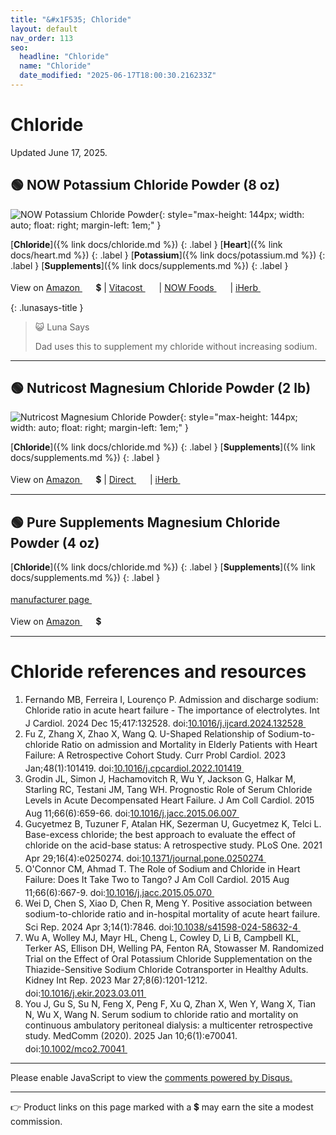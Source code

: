```yaml
---
title: "&#x1F535; Chloride"
layout: default
nav_order: 113
seo:
  headline: "Chloride"
  name: "Chloride"
  date_modified: "2025-06-17T18:00:30.216233Z"
---
```


# Chloride

Updated June 17, 2025.



## &#x1F7E2; NOW Potassium Chloride Powder (8 oz)

![NOW Potassium Chloride Powder](https://www.nowfoods.com/sites/default/files/styles/cloudzoom_image/public/2024-10/1450_v9.png){: style="max-height: 144px; width: auto; float: right; margin-left: 1em;" }

[**Chloride**]({% link docs/chloride.md %})
{: .label }
[**Heart**]({% link docs/heart.md %})
{: .label }
[**Potassium**]({% link docs/potassium.md %})
{: .label }
[**Supplements**]({% link docs/supplements.md %})
{: .label }

View on <a href="https://www.amazon.com/dp/B00028M02Q/ref=nosim?tag=ckdcatsupplies-20" class="external" target="_blank">Amazon&nbsp;<svg width="18" height="18" viewBox="0 0 24 24"><use xlink:href="#svg-external-link"></use></svg></a> &#x1f4b2; &#124; <a href="https://www.vitacost.com/now-potassium-chloride-powder" class="external" target="_blank">Vitacost&nbsp;<svg width="18" height="18" viewBox="0 0 24 24"><use xlink:href="#svg-external-link"></use></svg></a> &#124; <a href="https://www.nowfoods.com/products/supplements/potassium-chloride-powder" class="external" target="_blank">NOW Foods&nbsp;<svg width="18" height="18" viewBox="0 0 24 24"><use xlink:href="#svg-external-link"></use></svg></a> &#124; <a href="https://www.iherb.com/pr/777" class="external" target="_blank">iHerb&nbsp;<svg width="18" height="18" viewBox="0 0 24 24"><use xlink:href="#svg-external-link"></use></svg></a>

{: .lunasays-title }
> &#x1F63A; Luna Says
>
> Dad uses this to supplement my chloride without increasing sodium.

* * *



## &#x1F7E2; Nutricost Magnesium Chloride Powder (2 lb)

![Nutricost Magnesium Chloride Powder](https://nutricost.com/cdn/shop/products/nutricost-magnesium-chloride-powder-uf-542040_1800x1800.jpg){: style="max-height: 144px; width: auto; float: right; margin-left: 1em;" }

[**Chloride**]({% link docs/chloride.md %})
{: .label }
[**Supplements**]({% link docs/supplements.md %})
{: .label }

View on <a href="https://www.amazon.com/dp/B0D96X5KBX/ref=nosim?tag=ckdcatsupplies-20" class="external" target="_blank">Amazon&nbsp;<svg width="18" height="18" viewBox="0 0 24 24"><use xlink:href="#svg-external-link"></use></svg></a> &#x1f4b2; &#124; <a href="https://nutricost.com/products/nutricost-magnesium-chloride-powder-uf" class="external" target="_blank">Direct&nbsp;<svg width="18" height="18" viewBox="0 0 24 24"><use xlink:href="#svg-external-link"></use></svg></a> &#124; <a href="https://www.iherb.com/pr/147074" class="external" target="_blank">iHerb&nbsp;<svg width="18" height="18" viewBox="0 0 24 24"><use xlink:href="#svg-external-link"></use></svg></a>

* * *



## &#x1F7E2; Pure Supplements Magnesium Chloride Powder (4 oz)

[**Chloride**]({% link docs/chloride.md %})
{: .label }
[**Supplements**]({% link docs/supplements.md %})
{: .label }

 <a href="https://puresupplementsco.com" class="external" target="_blank">manufacturer page&nbsp;<svg width="18" height="18" viewBox="0 0 24 24"><use xlink:href="#svg-external-link"></use></svg></a>

View on <a href="https://www.amazon.com/dp/B076ZY2NPT/ref=nosim?tag=ckdcatsupplies-20" class="external" target="_blank">Amazon&nbsp;<svg width="18" height="18" viewBox="0 0 24 24"><use xlink:href="#svg-external-link"></use></svg></a> &#x1f4b2;

* * *


# Chloride references and resources

1.  Fernando MB, Ferreira I, Lourenço P. Admission and discharge sodium: Chloride ratio in acute heart failure - The importance of electrolytes. Int J Cardiol. 2024 Dec 15;417:132528. doi:<a href="https://doi.org/10.1016/j.ijcard.2024.132528" class="external" target="_blank">10.1016/j.ijcard.2024.132528&nbsp;<svg width="18" height="18" viewBox="0 0 24 24"><use xlink:href="#svg-external-link"></use></svg></a>
1.  Fu Z, Zhang X, Zhao X, Wang Q. U-Shaped Relationship of Sodium-to-chloride Ratio on admission and Mortality in Elderly Patients with Heart Failure: A Retrospective Cohort Study. Curr Probl Cardiol. 2023 Jan;48(1):101419. doi:<a href="https://doi.org/10.1016/j.cpcardiol.2022.101419" class="external" target="_blank">10.1016/j.cpcardiol.2022.101419&nbsp;<svg width="18" height="18" viewBox="0 0 24 24"><use xlink:href="#svg-external-link"></use></svg></a>
1.  Grodin JL, Simon J, Hachamovitch R, Wu Y, Jackson G, Halkar M, Starling RC, Testani JM, Tang WH. Prognostic Role of Serum Chloride Levels in Acute Decompensated Heart Failure. J Am Coll Cardiol. 2015 Aug 11;66(6):659-66. doi:<a href="https://doi.org/10.1016/j.jacc.2015.06.007" class="external" target="_blank">10.1016/j.jacc.2015.06.007&nbsp;<svg width="18" height="18" viewBox="0 0 24 24"><use xlink:href="#svg-external-link"></use></svg></a>
1.  Gucyetmez B, Tuzuner F, Atalan HK, Sezerman U, Gucyetmez K, Telci L. Base-excess chloride; the best approach to evaluate the effect of chloride on the acid-base status: A retrospective study. PLoS One. 2021 Apr 29;16(4):e0250274. doi:<a href="https://doi.org/10.1371/journal.pone.0250274" class="external" target="_blank">10.1371/journal.pone.0250274&nbsp;<svg width="18" height="18" viewBox="0 0 24 24"><use xlink:href="#svg-external-link"></use></svg></a>
1.  O'Connor CM, Ahmad T. The Role of Sodium and Chloride in Heart Failure: Does It Take Two to Tango? J Am Coll Cardiol. 2015 Aug 11;66(6):667-9. doi:<a href="https://doi.org/10.1016/j.jacc.2015.05.070" class="external" target="_blank">10.1016/j.jacc.2015.05.070&nbsp;<svg width="18" height="18" viewBox="0 0 24 24"><use xlink:href="#svg-external-link"></use></svg></a>
1.  Wei D, Chen S, Xiao D, Chen R, Meng Y. Positive association between sodium-to-chloride ratio and in-hospital mortality of acute heart failure. Sci Rep. 2024 Apr 3;14(1):7846. doi:<a href="https://doi.org/10.1038/s41598-024-58632-4" class="external" target="_blank">10.1038/s41598-024-58632-4&nbsp;<svg width="18" height="18" viewBox="0 0 24 24"><use xlink:href="#svg-external-link"></use></svg></a>
1.  Wu A, Wolley MJ, Mayr HL, Cheng L, Cowley D, Li B, Campbell KL, Terker AS, Ellison DH, Welling PA, Fenton RA, Stowasser M. Randomized Trial on the Effect of Oral Potassium Chloride Supplementation on the Thiazide-Sensitive Sodium Chloride Cotransporter in Healthy Adults. Kidney Int Rep. 2023 Mar 27;8(6):1201-1212. doi:<a href="https://doi.org/10.1016/j.ekir.2023.03.011" class="external" target="_blank">10.1016/j.ekir.2023.03.011&nbsp;<svg width="18" height="18" viewBox="0 0 24 24"><use xlink:href="#svg-external-link"></use></svg></a>
1.  You J, Gu S, Su N, Feng X, Peng F, Xu Q, Zhan X, Wen Y, Wang X, Tian N, Wu X, Wang N. Serum sodium to chloride ratio and mortality on continuous ambulatory peritoneal dialysis: a multicenter retrospective study. MedComm (2020). 2025 Jan 10;6(1):e70041. doi:<a href="https://doi.org/10.1002/mco2.70041" class="external" target="_blank">10.1002/mco2.70041&nbsp;<svg width="18" height="18" viewBox="0 0 24 24"><use xlink:href="#svg-external-link"></use></svg></a>

* * *

<div id="disqus_thread"></div>
<script>
    var disqus_config = function () {
      this.page.url = '{{ page.url | absolute_url }}';
      this.page.identifier = '{{ page.url | absolute_url }}';
    };
    (function() {
    var d = document, s = d.createElement('script');
    s.src = 'https://ckdcatsupplies.disqus.com/embed.js';
    s.setAttribute('data-timestamp', +new Date());
    (d.head || d.body).appendChild(s);
    })();
</script>
<noscript>Please enable JavaScript to view the <a href="https://disqus.com/?ref_noscript">comments powered by Disqus.</a></noscript>

* * *

&#x1F449; Product links on this page marked with a &#x1f4b2; may earn the site a modest commission.


<!-- Updated 2025-06-17 18:00:30.216233Z -->
